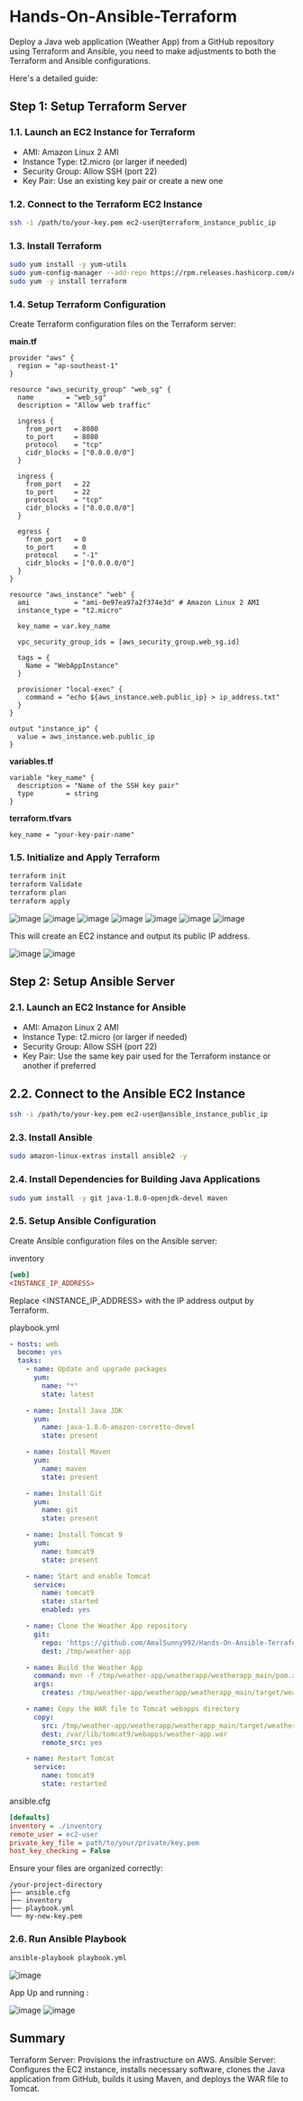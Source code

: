 # Hands-On-Ansible-Terraform

Deploy a Java web application (Weather App) from a GitHub repository using Terraform and Ansible, you need to make adjustments to both the Terraform and Ansible configurations. 

Here's a detailed guide:

## Step 1: Setup Terraform Server
### 1.1. Launch an EC2 Instance for Terraform
- AMI: Amazon Linux 2 AMI
- Instance Type: t2.micro (or larger if needed)
- Security Group: Allow SSH (port 22)
- Key Pair: Use an existing key pair or create a new one

### 1.2. Connect to the Terraform EC2 Instance
```sh
ssh -i /path/to/your-key.pem ec2-user@terraform_instance_public_ip
```

### 1.3. Install Terraform
```sh
sudo yum install -y yum-utils
sudo yum-config-manager --add-repo https://rpm.releases.hashicorp.com/AmazonLinux/hashicorp.repo
sudo yum -y install terraform
```

### 1.4. Setup Terraform Configuration
Create Terraform configuration files on the Terraform server:

**main.tf**

```hcl
provider "aws" {
  region = "ap-southeast-1"
}

resource "aws_security_group" "web_sg" {
  name        = "web_sg"
  description = "Allow web traffic"

  ingress {
    from_port   = 8080
    to_port     = 8080
    protocol    = "tcp"
    cidr_blocks = ["0.0.0.0/0"]
  }

  ingress {
    from_port   = 22
    to_port     = 22
    protocol    = "tcp"
    cidr_blocks = ["0.0.0.0/0"]
  }

  egress {
    from_port   = 0
    to_port     = 0
    protocol    = "-1"
    cidr_blocks = ["0.0.0.0/0"]
  }
}

resource "aws_instance" "web" {
  ami           = "ami-0e97ea97a2f374e3d" # Amazon Linux 2 AMI
  instance_type = "t2.micro"

  key_name = var.key_name

  vpc_security_group_ids = [aws_security_group.web_sg.id]

  tags = {
    Name = "WebAppInstance"
  }

  provisioner "local-exec" {
    command = "echo ${aws_instance.web.public_ip} > ip_address.txt"
  }
}

output "instance_ip" {
  value = aws_instance.web.public_ip
}
```

**variables.tf**

```hcl
variable "key_name" {
  description = "Name of the SSH key pair"
  type        = string
}
```

**terraform.tfvars**

```hcl
key_name = "your-key-pair-name"
```

### 1.5. Initialize and Apply Terraform
```sh
terraform init
terraform Validate
terraform plan
terraform apply
```
![image](https://github.com/user-attachments/assets/c695170a-b29d-4afe-a824-bbbfaa8679eb)
![image](https://github.com/user-attachments/assets/27f91d43-23e7-4d04-b862-d4f8457cd5b3)
![image](https://github.com/user-attachments/assets/d813c485-46f6-4c80-9e68-93772a509dfb)
![image](https://github.com/user-attachments/assets/845c8ee3-2b51-49bd-b8e2-1eb68d650380)
![image](https://github.com/user-attachments/assets/2e631e20-e3cd-4ef1-b321-476c94acb42e)
![image](https://github.com/user-attachments/assets/18055f1f-63d9-4d9c-a6f1-8204dced059d)
![image](https://github.com/user-attachments/assets/e23bc670-783a-4e8a-9e20-10488c6eb706)

This will create an EC2 instance and output its public IP address.

![image](https://github.com/user-attachments/assets/551f76e5-2504-42fb-b7e1-2aaafc058b92)
![image](https://github.com/user-attachments/assets/3b357c4f-b343-44df-9ac3-c202550a0377)

## Step 2: Setup Ansible Server
### 2.1. Launch an EC2 Instance for Ansible
- AMI: Amazon Linux 2 AMI
- Instance Type: t2.micro (or larger if needed)
- Security Group: Allow SSH (port 22)
- Key Pair: Use the same key pair used for the Terraform instance or another if preferred

## 2.2. Connect to the Ansible EC2 Instance
```sh
ssh -i /path/to/your-key.pem ec2-user@ansible_instance_public_ip
```

### 2.3. Install Ansible
```sh
sudo amazon-linux-extras install ansible2 -y
```

### 2.4. Install Dependencies for Building Java Applications
```sh
sudo yum install -y git java-1.8.0-openjdk-devel maven
```

### 2.5. Setup Ansible Configuration
Create Ansible configuration files on the Ansible server:

inventory

```ini
[web]
<INSTANCE_IP_ADDRESS>
```

Replace <INSTANCE_IP_ADDRESS> with the IP address output by Terraform.

playbook.yml
```yaml
- hosts: web
  become: yes
  tasks:
    - name: Update and upgrade packages
      yum:
        name: "*"
        state: latest

    - name: Install Java JDK
      yum:
        name: java-1.8.0-amazon-corretto-devel
        state: present

    - name: Install Maven
      yum:
        name: maven
        state: present

    - name: Install Git
      yum:
        name: git
        state: present

    - name: Install Tomcat 9
      yum:
        name: tomcat9
        state: present

    - name: Start and enable Tomcat
      service:
        name: tomcat9
        state: started
        enabled: yes

    - name: Clone the Weather App repository
      git:
        repo: 'https://github.com/AmalSunny992/Hands-On-Ansible-Terraform.git'
        dest: /tmp/weather-app

    - name: Build the Weather App
      command: mvn -f /tmp/weather-app/weatherapp/weatherapp_main/pom.xml clean package
      args:
        creates: /tmp/weather-app/weatherapp/weatherapp_main/target/weather-app.war

    - name: Copy the WAR file to Tomcat webapps directory
      copy:
        src: /tmp/weather-app/weatherapp/weatherapp_main/target/weather-app.war
        dest: /var/lib/tomcat9/webapps/weather-app.war
        remote_src: yes

    - name: Restart Tomcat
      service:
        name: tomcat9
        state: restarted
```

ansible.cfg
```ini
[defaults]
inventory = ./inventory
remote_user = ec2-user
private_key_file = path/to/your/private/key.pem
host_key_checking = False
```
Ensure your files are organized correctly:

```vbnet
/your-project-directory
├── ansible.cfg
├── inventory
├── playbook.yml
└── my-new-key.pem
```

### 2.6. Run Ansible Playbook
```sh
ansible-playbook playbook.yml
```
![image](https://github.com/user-attachments/assets/809e88c4-b584-499c-8962-506b69144fc3)

App Up and running :

![image](https://github.com/user-attachments/assets/7f6c41e6-737c-43db-a9bc-290b7c971263)
![image](https://github.com/user-attachments/assets/e8c26c46-aab5-4151-bc2c-b80acf2c4f63)

## Summary
Terraform Server: Provisions the infrastructure on AWS.
Ansible Server: Configures the EC2 instance, installs necessary software, clones the Java application from GitHub, builds it using Maven, and deploys the WAR file to Tomcat.
